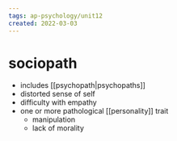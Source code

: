 ```yaml
---
tags: ap-psychology/unit12 
created: 2022-03-03
---
```


# sociopath

- includes [[psychopath|psychopaths]]
- distorted sense of self
- difficulty with empathy
- one or more pathological [[personality]] trait
	- manipulation
	- lack of morality 
